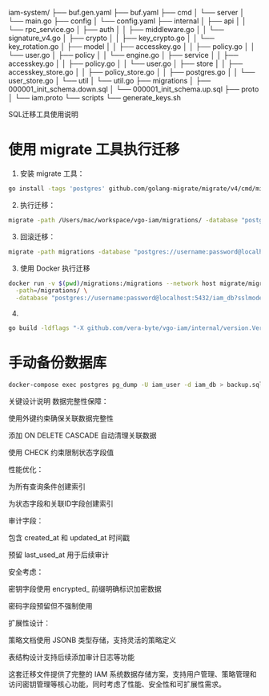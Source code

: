 iam-system/
├── buf.gen.yaml
├── buf.yaml
├── cmd
│   └── server
│       └── main.go
├── config
│   └── config.yaml
├── internal
│   ├── api
│   │   └── rpc_service.go
│   ├── auth
│   │   ├── middleware.go
│   │   └── signature_v4.go
│   ├── crypto
│   │   ├── key_crypto.go
│   │   └── key_rotation.go
│   ├── model
│   │   ├── accesskey.go
│   │   ├── policy.go
│   │   └── user.go
│   ├── policy
│   │   └── engine.go
│   ├── service
│   │   ├── accesskey.go
│   │   ├── policy.go
│   │   └── user.go
│   ├── store
│   │   ├── accesskey_store.go
│   │   ├── policy_store.go
│   │   ├── postgres.go
│   │   └── user_store.go
│   └── util
│       └── util.go
├── migrations
│   ├── 000001_init_schema.down.sql
│   └── 000001_init_schema.up.sql
├── proto
│   └── iam.proto
└── scripts
    └── generate_keys.sh




SQL迁移工具使用说明
# 使用 migrate 工具执行迁移
1. 安装 migrate 工具：

```bash
go install -tags 'postgres' github.com/golang-migrate/migrate/v4/cmd/migrate@latest
```
2. 执行迁移：

```bash
migrate -path /Users/mac/workspace/vgo-iam/migrations/ -database "postgres://postgres:maile@321@10.0.0.200:5432/vgo_iam?sslmode=disable" up
```
3. 回滚迁移：

```bash
migrate -path migrations -database "postgres://username:password@localhost:5432/iam_db?sslmode=disable" down 1
```
3. 使用 Docker 执行迁移
```bash
docker run -v $(pwd)/migrations:/migrations --network host migrate/migrate \
  -path=/migrations/ \
  -database "postgres://username:password@localhost:5432/iam_db?sslmode=disable" up
```

4.
```bash
go build -ldflags "-X github.com/vera-byte/vgo-iam/internal/version.Version=1.2.3 -X github.com/vera-byte/vgo-iam/internal/version.Commit=$(git rev-parse HEAD) -X github.com/vera-byte/vgo-iam/internal/version.BuildTime=$(date -u +%Y-%m-%dT%H:%M:%SZ)"

```

# 手动备份数据库
```bash
docker-compose exec postgres pg_dump -U iam_user -d iam_db > backup.sql
```
关键设计说明
数据完整性保障：

使用外键约束确保关联数据完整性

添加 ON DELETE CASCADE 自动清理关联数据

使用 CHECK 约束限制状态字段值

性能优化：

为所有查询条件创建索引

为状态字段和关联ID字段创建索引

审计字段：

包含 created_at 和 updated_at 时间戳

预留 last_used_at 用于后续审计

安全考虑：

密钥字段使用 encrypted_ 前缀明确标识加密数据

密码字段预留但不强制使用

扩展性设计：

策略文档使用 JSONB 类型存储，支持灵活的策略定义

表结构设计支持后续添加审计日志等功能

这套迁移文件提供了完整的 IAM 系统数据存储方案，支持用户管理、策略管理和访问密钥管理等核心功能，同时考虑了性能、安全性和可扩展性需求。